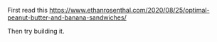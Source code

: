 First read this
https://www.ethanrosenthal.com/2020/08/25/optimal-peanut-butter-and-banana-sandwiches/

Then try building it.
